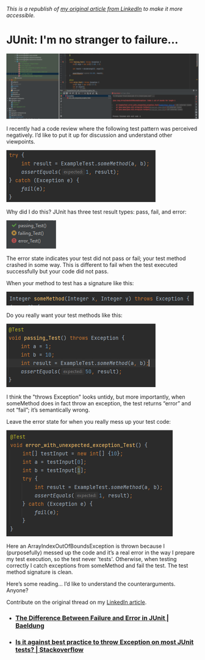 _This is a republish of [my original article from LinkedIn](https://www.linkedin.com/pulse/junit-im-stranger-failure-mark-paxton/) to make it more accessible._

# JUnit: I'm no stranger to failure...
![](error.png)

I recently had a code review where the following test pattern was perceived negatively. I’d like to put it up for discussion and understand other viewpoints.

![JUnit test surrounded in a try / catch with fail in the catch block](image-1.png)

Why did I do this? JUnit has three test result types: pass, fail, and error:

![JUnit test result illustration with green tick (pass), yellow x (fail) and red cross (error)](image-2.png)

The error state indicates your test did not pass or fail; your test method crashed in some way. This is different to fail when the test executed successfully but your code did not pass.

When your method to test has a signature like this:

![Java method signature: Integer someMethod(Integer x, Integer y) throws Exception](image-3.png)

Do you really want your test methods like this:

![Java JUnit test method signature: @Test void passing_Test() throws Exception {](image-4.png)

I think the "throws Exception" looks untidy, but more importantly, when someMethod does in fact throw an exception, the test returns “error” and not “fail”; it’s semantically wrong.

Leave the error state for when you really mess up your test code:

![JUnit test that attempts to access index 1 of an int array of size 1 in the preparation stage](image-5.png)

Here an ArrayIndexOutOfBoundsException is thrown because I (purposefully) messed up the code and it’s a real error in the way I prepare my test execution, so the test never 'tests'. Otherwise, when testing correctly I catch exceptions from someMethod and fail the test. The test method signature is clean.

Here’s some reading… I’d like to understand the counterarguments. Anyone? 

Contribute on the original thread on my [LinkedIn article](https://www.linkedin.com/pulse/junit-im-stranger-failure-mark-paxton/).

* ### [The Difference Between Failure and Error in JUnit | Baeldung](https://www.baeldung.com/junit-failure-vs-error)

* ### [Is it against best practice to throw Exception on most JUnit tests? | Stackoverflow](https://stackoverflow.com/questions/2496525/is-it-against-best-practice-to-throw-exception-on-most-junit-tests)

